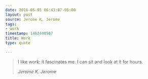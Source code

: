 ```yaml
---
date: 2016-05-05 06:43:07-05:00
layout: post
source: Jerome K. Jerome
tags:
- work
timestamp: 1462448587
title: Work
type: quote

---
```

> I like work: it fascinates me. I can sit and look at it for hours.
> 
> <cite>Jerome K. Jerome</cite>